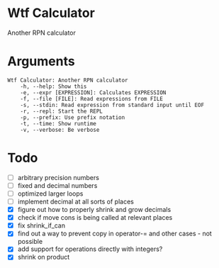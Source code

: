 # Wtf Calculator
Another RPN calculator

# Arguments
```
Wtf Calculator: Another RPN calculator
	-h, --help: Show this
	-e, --expr [EXPRESSION]: Calculates EXPRESSION
	-f, --file [FILE]: Read expressions from FILE
	-s, --stdin: Read expression from standard input until EOF
	-r, --repl: Start the REPL
	-p, --prefix: Use prefix notation
	-t, --time: Show runtime
	-v, --verbose: Be verbose
```

# Todo
- [ ] arbitrary precision numbers
- [ ] fixed and decimal numbers
- [ ] optimized larger loops
- [ ] implement decimal at all sorts of places
- [x] figure out how to properly shrink and grow decimals
- [x] check if move cons is being called at relevant places
- [x] fix shrink_if_can
- [x] find out a way to prevent copy in operator-= and other cases - not possible
- [x] add support for operations directly with integers?
- [x] shrink on product
